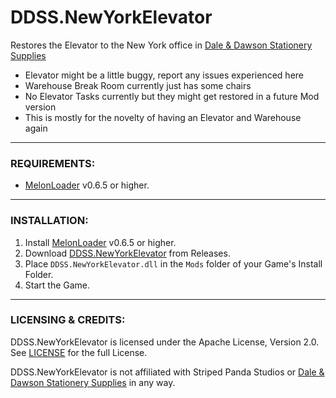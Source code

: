# DDSS.NewYorkElevator
Restores the Elevator to the New York office in [Dale & Dawson Stationery Supplies](https://store.steampowered.com/app/2920570/Dale__Dawson_Stationery_Supplies/)

- Elevator might be a little buggy, report any issues experienced here
- Warehouse Break Room currently just has some chairs
- No Elevator Tasks currently but they might get restored in a future Mod version
- This is mostly for the novelty of having an Elevator and Warehouse again


---

### REQUIREMENTS:

- [MelonLoader](https://github.com/LavaGang/MelonLoader/releases) v0.6.5 or higher.

---

### INSTALLATION:

1) Install [MelonLoader](https://github.com/LavaGang/MelonLoader/releases) v0.6.5 or higher.
2) Download [DDSS.NewYorkElevator](https://github.com/HerpDerpinstine/DDSS.NewYorkElevator/releases) from Releases.
3) Place ``DDSS.NewYorkElevator.dll`` in the ``Mods`` folder of your Game's Install Folder.
4) Start the Game.

---

### LICENSING & CREDITS:

DDSS.NewYorkElevator is licensed under the Apache License, Version 2.0. See [LICENSE](https://github.com/HerpDerpinstine/DDSS.NewYorkElevator/blob/master/LICENSE.md) for the full License.

DDSS.NewYorkElevator is not affiliated with Striped Panda Studios or [Dale & Dawson Stationery Supplies](https://store.steampowered.com/app/2920570/Dale__Dawson_Stationery_Supplies/) in any way.
